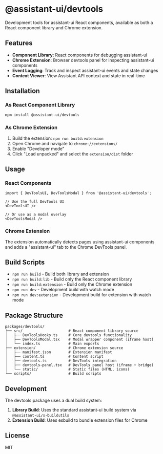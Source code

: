 # @assistant-ui/devtools

Development tools for assistant-ui React components, available as both a React component library and Chrome extension.

## Features

- **Component Library**: React components for debugging assistant-ui
- **Chrome Extension**: Browser devtools panel for inspecting assistant-ui components
- **Event Logging**: Track and inspect assistant-ui events and state changes
- **Context Viewer**: View Assistant API context and state in real-time

## Installation

### As React Component Library

```bash
npm install @assistant-ui/devtools
```

### As Chrome Extension

1. Build the extension: `npm run build:extension`
2. Open Chrome and navigate to `chrome://extensions/`
3. Enable "Developer mode"
4. Click "Load unpacked" and select the `extension/dist` folder

## Usage

### React Components

```tsx
import { DevToolsUI, DevToolsModal } from '@assistant-ui/devtools';

// Use the full DevTools UI
<DevToolsUI />

// Or use as a modal overlay
<DevToolsModal />
```

### Chrome Extension

The extension automatically detects pages using assistant-ui components and adds a "assistant-ui" tab to the Chrome DevTools panel.

## Build Scripts

- `npm run build` - Build both library and extension
- `npm run build:lib` - Build only the React component library
- `npm run build:extension` - Build only the Chrome extension
- `npm run dev` - Development build with watch mode
- `npm run dev:extension` - Development build for extension with watch mode

## Package Structure

```
packages/devtools/
├── src/                     # React component library source
│   ├── DevToolsHooks.ts     # Core devtools functionality
│   ├── DevToolsModal.tsx    # Modal wrapper component (iframe host)
│   └── index.ts             # Main exports
├── extension/               # Chrome extension source
│   ├── manifest.json        # Extension manifest
│   ├── content.ts           # Content script
│   ├── devtools.ts          # DevTools integration
│   ├── devtools-panel.tsx   # DevTools panel host (iframe + bridge)
│   └── static/              # Static files (HTML, icons)
└── scripts/                 # Build scripts
```

## Development

The devtools package uses a dual build system:

1. **Library Build**: Uses the standard assistant-ui build system via `@assistant-ui/x-buildutils`
2. **Extension Build**: Uses esbuild to bundle extension files for Chrome

## License

MIT
